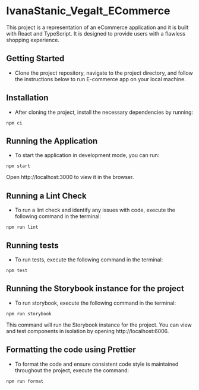 # IvanaStanic_VegaIt_ECommerce

This project is a representation of an eCommerce application and it is built with React and TypeScript. It is designed to provide users with a flawless shopping experience.

## Getting Started

- Clone the project repository, navigate to the project directory, and follow the instructions below to run E-commerce app on your local machine.

## Installation

- After cloning the project, install the necessary dependencies by running:

`npm ci`

## Running the Application

- To start the application in development mode, you can run:

`npm start`

Open http://localhost:3000 to view it in the browser.

## Running a Lint Check

- To run a lint check and identify any issues with code, execute the following command in the terminal:

`npm run lint`

## Running tests

- To run tests, execute the following command in the terminal:

`npm test`

## Running the Storybook instance for the project

- To run storybook, execute the following command in the terminal:

`npm run storybook`

This command will run the Storybook instance for the project. You can view and test components in isolation by opening http://localhost:6006.

## Formatting the code using Prettier

- To format the code and ensure consistent code style is maintained throughout the project, execute the command:

`npm run format`
